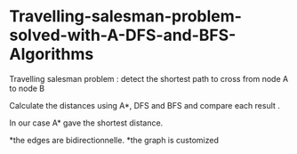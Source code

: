 # Travelling-salesman-problem-solved-with-A-DFS-and-BFS-Algorithms

Travelling salesman problem : detect the shortest path to cross from node A to node B 
 
Calculate the distances using A*, DFS and BFS and compare each result .

In our case A* gave the shortest distance.

*the edges are bidirectionnelle.
*the graph is customized
